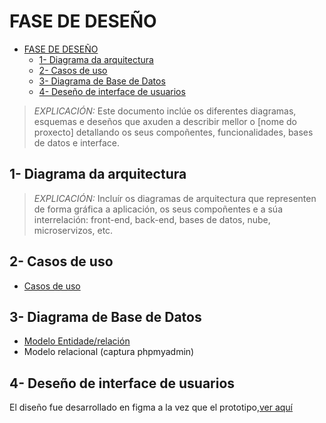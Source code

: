 # FASE DE DESEÑO

- [FASE DE DESEÑO](#fase-de-deseño)
  - [1- Diagrama da arquitectura](#1--diagrama-da-arquitectura)
  - [2- Casos de uso](#2--casos-de-uso)
  - [3- Diagrama de Base de Datos](#3--diagrama-de-base-de-datos)
  - [4- Deseño de interface de usuarios](#4--deseño-de-interface-de-usuarios)

> *EXPLICACIÓN:* Este documento inclúe os diferentes diagramas, esquemas e deseños que axuden a describir mellor o [nome do proxecto] detallando os seus compoñentes, funcionalidades, bases de datos e interface.

## 1- Diagrama da arquitectura

> *EXPLICACIÓN:* Incluír os diagramas de arquitectura que representen de forma gráfica a aplicación, os seus compoñentes e a súa interrelación: front-end, back-end, bases de datos, nube, microservizos, etc.

## 2- Casos de uso

- [Casos de uso](./img/Casos-de-uso.JPG)

## 3- Diagrama de Base de Datos

- [Modelo Entidade/relación](./img/Entidad-relacion.JPG)
- Modelo relacional (captura phpmyadmin)


## 4- Deseño de interface de usuarios

El diseño fue desarrollado en figma a la vez que el prototipo,[ver aquí](https://www.figma.com/design/NKKByBGLO9shA21hSNtvdI/KayakPlus?node-id=0%3A1&t=eZt6AeKSMVoJL996-1) 

